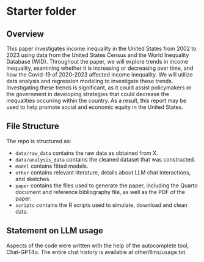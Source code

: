 # Starter folder

## Overview
This paper investigates income inequality in the United States from 2002 to 2023 using data from the United States Census and the World Inequality Database (WID). Throughout the paper, we will explore trends in income inequality, examining whether it is increasing or decreasing over time, and how the Covid-19 of 2020-2023 affected income inequality. We will utilize data analysis and regression modeling to investigate these trends. Investigating these trends is significant, as it could assist policymakers or the government in developing strategies that could decrease the inequalities occurring within the country. As a result, this report may be used to help promote social and economic equity in the United States.

## File Structure

The repo is structured as:

-   `data/raw_data` contains the raw data as obtained from X.
-   `data/analysis_data` contains the cleaned dataset that was constructed.
-   `model` contains fitted models. 
-   `other` contains relevant literature, details about LLM chat interactions, and sketches.
-   `paper` contains the files used to generate the paper, including the Quarto document and reference bibliography file, as well as the PDF of the paper. 
-   `scripts` contains the R scripts used to simulate, download and clean data.


## Statement on LLM usage

Aspects of the code were written with the help of the autocomplete tool, Chat-GPT4o. The entire chat history is available at other/llms/usage.txt.

